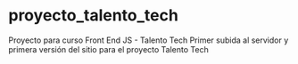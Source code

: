 # proyecto_talento_tech
Proyecto para curso Front End JS - Talento Tech
Primer subida al servidor y primera versión del sitio para el proyecto Talento Tech
